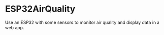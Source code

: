 # ESP32AirQuality
Use an ESP32 with some sensors to monitor air quality and display data in a web app.
